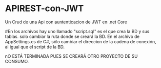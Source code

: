 # APIREST-con-JWT
Un Crud de una Api con auntenticacion de JWT en .net Core

#En los archivos hay uno llamado "script.sql"
es el que crea la BD y sus tablas.
solo cambiar la ruta donde se creará la BD.
En el archivo de AppSettings.cs de C#, sólo cambiar el direccion de la cadena de conexión, al igual que el script de la BD.


nO ESTÁ TERMINADA PUES SE CREARÁ OTRO PROYECTO DE SU CONSUMO.

